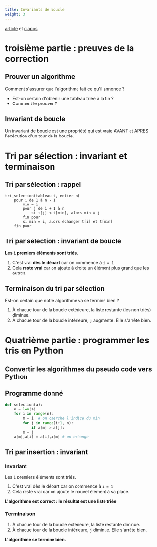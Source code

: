 ```yaml
---
title: Invariants de boucle
weight: 3
---
```


[article](/uploads/docsnsi/algo/tris/tris_3-Article.pdf) et [diapos](/uploads/docsnsi/algo/tris/tris_3-Beamer.pdf)

# troisième partie : preuves de la correction

## Prouver un algorithme

Comment s'assurer que l'algorithme fait ce qu'il annonce ?

* Est-on certain d'obtenir une tableau triée à la fin ?
* Comment le prouver ?

## Invariant de boucle

Un invariant de boucle est une propriété qui est vraie AVANT et APRÈS
l'exécution d'un tour de la boucle.

# Tri par sélection : invariant et terminaison

## Tri par sélection : rappel

~~~
tri_selection(tableau t, entier n)
    pour i de 1 à n - 1
        min = i
        pour j de i + 1 à n
            si t[j] < t[min], alors min = j
        fin pour
        si min = i, alors échanger t[i] et t[min]
    fin pour
~~~


## Tri par sélection : invariant de boucle

**Les `i` premiers éléments sont triés.**

1. C'est vrai **dès le départ** car on commence à `i = 1`
2. Cela **reste vrai** car on ajoute à droite un élément plus grand que les autres.

## Terminaison du tri par sélection

Est-on certain que notre algorithme va se termine bien ?

1. À chaque tour de la boucle extérieure, la liste restante (les non triés) diminue.
2. À chaque tour de la boucle intérieure, `j` augmente. Elle s'arrête bien.

# Quatrième partie : programmer les tris en Python

## Convertir les algorithmes du pseudo code vers Python

## Programme donné


~~~~~~~~python
def selection(a):
	n = len(a)
	for i in range(n):
		m = i  # on cherche l'indice du min
		for j in range(i+1, n):
			if a[m] > a[j]:
        m = j
    a[m],a[i] = a[i],a[m] # on echange
~~~~~~~~


## Tri par insertion : invariant

### Invariant

Les `i` premiers éléments sont triés.

1. C'est vrai dès le départ car on commence à `i = 1`
2. Cela reste vrai car on ajoute le nouvel élément à sa place.

**L'algorithme est correct : le résultat est une liste triée**

### Terminaison

1. À chaque tour de la boucle extérieure, la liste restante diminue.
2. À chaque tour de la boucle intérieure, `j` diminue. Elle s'arrête bien.

**L'algorithme se termine bien.**
